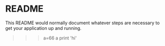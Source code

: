 # README #

This README would normally document whatever steps are necessary to get your application up and running.

>>>a=66
>>a
>>>print 'hi'